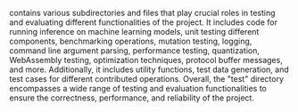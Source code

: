 contains various subdirectories and files that play crucial roles in testing and evaluating different functionalities of the project. It includes code for running inference on machine learning models, unit testing different components, benchmarking operations, mutation testing, logging, command line argument parsing, performance testing, quantization, WebAssembly testing, optimization techniques, protocol buffer messages, and more. Additionally, it includes utility functions, test data generation, and test cases for different contributed operations. Overall, the "test" directory encompasses a wide range of testing and evaluation functionalities to ensure the correctness, performance, and reliability of the project.